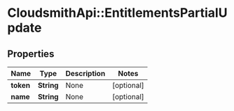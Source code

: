 # CloudsmithApi::EntitlementsPartialUpdate

## Properties
Name | Type | Description | Notes
------------ | ------------- | ------------- | -------------
**token** | **String** | None | [optional] 
**name** | **String** | None | [optional] 


